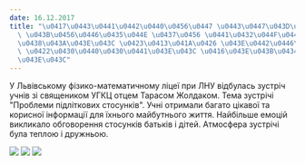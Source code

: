 ```yaml
---
date: 16.12.2017
title: "\u0417\u0443\u0441\u0442\u0440\u0456\u0447 \u0443\u0447\u043D\u0456\u0432\
  \ \u043B\u0456\u0446\u0435\u044E \u0437\u0456 \u0441\u0432\u044F\u0449\u0435\u043D\
  \u0438\u043A\u043E\u043C \u0423\u0413\u041A\u0426 \u043E\u0442\u0446\u0435\u043C\
  \ \u0422\u0430\u0440\u0430\u0441\u043E\u043C \u0416\u043E\u043B\u0434\u0430\u043A\
  \u043E\u043C"
---
```

У Львівському фізико-математичному ліцеї при ЛНУ відбулась зустріч учнів зі священиком УГКЦ отцем Тарасом Жолдаком. Тема зустрічі "Проблеми підліткових стосунків". Учні отримали багато цікавої та корисної інформації для їхнього майбутнього життя. Найбільше емоцій викликало обговорення стосунків батьків і дітей. Атмосфера зустрічі була теплою і дружньою.

![](/files/зустріч-учнів-ліцею--2z.jpg)
![](/files/зустріч-учнів-ліцею--1z.jpg)
![](/files/зустріч-учнів-ліцею--3z.jpg)